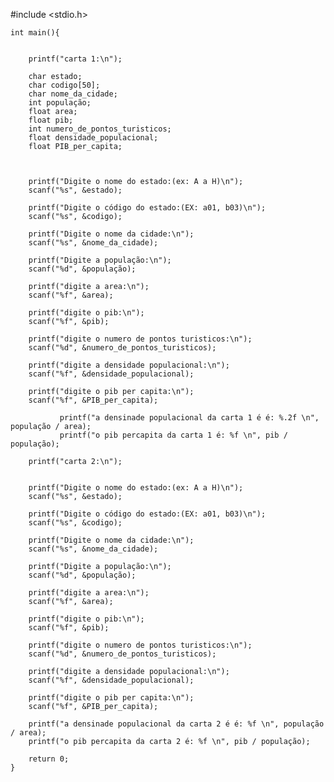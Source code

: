 #include <stdio.h>

    int main(){


        printf("carta 1:\n");

        char estado;
        char codigo[50];
        char nome_da_cidade;
        int população;
        float area;
        float pib;
        int numero_de_pontos_turisticos;
        float densidade_populacional;
        float PIB_per_capita;



        printf("Digite o nome do estado:(ex: A a H)\n");
        scanf("%s", &estado);

        printf("Digite o código do estado:(EX: a01, b03)\n");
        scanf("%s", &codigo);

        printf("Digite o nome da cidade:\n");
        scanf("%s", &nome_da_cidade);

        printf("Digite a população:\n");
        scanf("%d", &população);

        printf("digite a area:\n");
        scanf("%f", &area);

        printf("digite o pib:\n");
        scanf("%f", &pib);

        printf("digite o numero de pontos turisticos:\n");
        scanf("%d", &numero_de_pontos_turisticos);

        printf("digite a densidade populacional:\n");
        scanf("%f", &densidade_populacional);

        printf("digite o pib per capita:\n");
        scanf("%f", &PIB_per_capita);
        
               printf("a densinade populacional da carta 1 é é: %.2f \n", população / area);
               printf("o pib percapita da carta 1 é: %f \n", pib / população);

        printf("carta 2:\n");

              
        printf("Digite o nome do estado:(ex: A a H)\n");
        scanf("%s", &estado);

        printf("Digite o código do estado:(EX: a01, b03)\n");
        scanf("%s", &codigo);

        printf("Digite o nome da cidade:\n");
        scanf("%s", &nome_da_cidade);   

        printf("Digite a população:\n");
        scanf("%d", &população);

        printf("digite a area:\n");
        scanf("%f", &area);

        printf("digite o pib:\n");
        scanf("%f", &pib);

        printf("digite o numero de pontos turisticos:\n");
        scanf("%d", &numero_de_pontos_turisticos);

        printf("digite a densidade populacional:\n");
        scanf("%f", &densidade_populacional);

        printf("digite o pib per capita:\n");
        scanf("%f", &PIB_per_capita);

        printf("a densinade populacional da carta 2 é é: %f \n", população / area);
        printf("o pib percapita da carta 2 é: %f \n", pib / população);
        
        return 0;
    }
